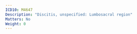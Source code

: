 ```yaml
---
ICD10: M4647
Description: "Discitis, unspecified: Lumbosacral region"
Matters: No
Weight: 0
---
```

